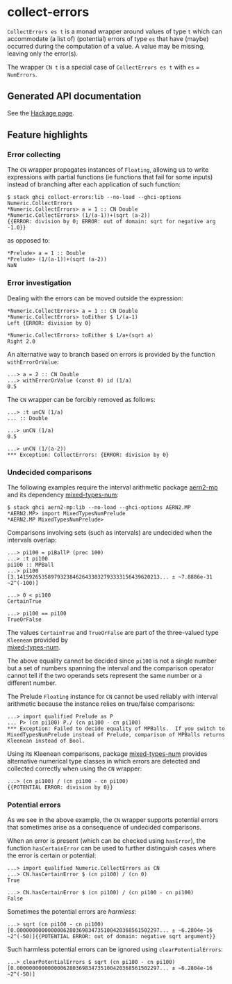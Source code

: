 # collect-errors

`CollectErrors es t` is a monad wrapper around values of type `t` which can accommodate (a list of)
(potential) errors of type `es` that have (maybe) occurred during the computation
of a value.  A value may be missing, leaving only the error(s).

The wrapper `CN t` is a special case of `CollectErrors es t` with `es` = `NumErrors`.

## Generated API documentation

See the [Hackage page](https://hackage.haskell.org/package/collect-errors).

## Feature highlights

### Error collecting

The `CN` wrapper propagates instances of `Floating`,
allowing us to write expressions with partial
functions (ie functions that fail for some inputs) instead of
branching after each application of such function:

    $ stack ghci collect-errors:lib --no-load --ghci-options Numeric.CollectErrors
    *Numeric.CollectErrors> a = 1 :: CN Double
    *Numeric.CollectErrors> (1/(a-1))+(sqrt (a-2))
    {{ERROR: division by 0; ERROR: out of domain: sqrt for negative arg -1.0}}

as opposed to:

    *Prelude> a = 1 :: Double
    *Prelude> (1/(a-1))+(sqrt (a-2))
    NaN

### Error investigation

Dealing with the errors can be moved outside the expression:

    *Numeric.CollectErrors> a = 1 :: CN Double
    *Numeric.CollectErrors> toEither $ 1/(a-1)
    Left {ERROR: division by 0}

    *Numeric.CollectErrors> toEither $ 1/a+(sqrt a)
    Right 2.0

An alternative way to branch based on errors is provided by the function `withErrorOrValue`:

    ...> a = 2 :: CN Double
    ...> withErrorOrValue (const 0) id (1/a)
    0.5

The `CN` wrapper can be forcibly removed as follows:

    ...> :t unCN (1/a)
    ... :: Double

    ...> unCN (1/a)
    0.5

    ...> unCN (1/(a-2))
    *** Exception: CollectErrors: {ERROR: division by 0}

### Undecided comparisons

The following examples require the interval arithmetic package [aern2-mp](https://github.com/michalkonecny/aern2) and its dependency [mixed-types-num](https://hackage.haskell.org/package/mixed-types-num):

    $ stack ghci aern2-mp:lib --no-load --ghci-options AERN2.MP
    *AERN2.MP> import MixedTypesNumPrelude
    *AERN2.MP MixedTypesNumPrelude>

Comparisons involving sets (such as intervals) are undecided when the intervals overlap:

    ...> pi100 = piBallP (prec 100)
    ...> :t pi100
    pi100 :: MPBall
    ...> pi100
    [3.1415926535897932384626433832793333156439620213... ± ~7.8886e-31 ~2^(-100)]

    ...> 0 < pi100
    CertainTrue

    ...> pi100 == pi100
    TrueOrFalse

The values `CertainTrue` and `TrueOrFalse` are part of the three-valued type `Kleenean` provided by  
[mixed-types-num](https://hackage.haskell.org/package/mixed-types-num).

The above equality cannot be decided since `pi100` is not a single number but a set of numbers spanning the interval and the comparison operator cannot tell if the two operands sets represent the same number or a different number.

The Prelude `Floating` instance for `CN` cannot be used reliably with interval arithmetic because the instance relies on true/false comparisons:

    ...> import qualified Prelude as P
    ... P> (cn pi100) P./ (cn pi100 - cn pi100)
    *** Exception: Failed to decide equality of MPBalls.  If you switch to MixedTypesNumPrelude instead of Prelude, comparison of MPBalls returns Kleenean instead of Bool.

Using its Kleenean comparisons, package [mixed-types-num](https://hackage.haskell.org/package/mixed-types-num) provides alternative numerical type classes in which errors are detected and collected correctly when using the `CN` wrapper:

    ...> (cn pi100) / (cn pi100 - cn pi100)
    {{POTENTIAL ERROR: division by 0}}

### Potential errors

As we see in the above example, the `CN` wrapper supports potential errors that sometimes arise as a consequence of undecided comparisons.

When an error is present (which can be checked using `hasError`), the function `hasCertainError` can be used to further distinguish cases where the error is certain or potential:

    ...> import qualified Numeric.CollectErrors as CN
    ...> CN.hasCertainError $ (cn pi100) / (cn 0)
    True

    ...> CN.hasCertainError $ (cn pi100) / (cn pi100 - cn pi100)
    False

Sometimes the potential errors are *harmless*:

    ...> sqrt (cn pi100 - cn pi100)
    [0.0000000000000006280369834735100420368561502297... ± ~6.2804e-16 ~2^(-50)]{{POTENTIAL ERROR: out of domain: negative sqrt argument}}

Such harmless potential errors can be ignored using `clearPotentialErrors`:

    ...> clearPotentialErrors $ sqrt (cn pi100 - cn pi100)
    [0.0000000000000006280369834735100420368561502297... ± ~6.2804e-16 ~2^(-50)]

